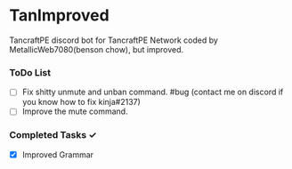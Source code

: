 # TanImproved
TancraftPE discord bot for TancraftPE Network coded by MetallicWeb7080(benson chow), but improved.

### ToDo List
- [ ] Fix shitty unmute and unban command. #bug (contact me on discord if you know how to fix kinja#2137)
- [ ] Improve the mute command.

### Completed Tasks ✓
- [x] Improved Grammar  
